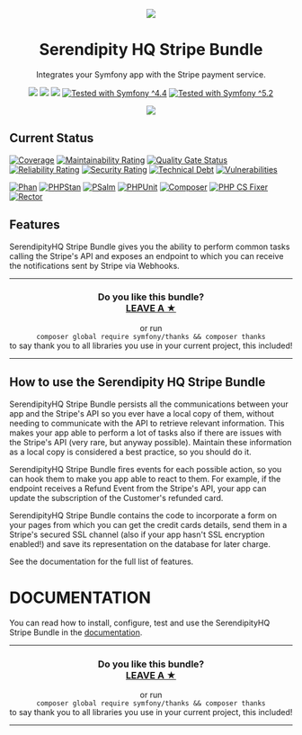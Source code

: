 <p align="center">
    <a href="http://www.serendipityhq.com" target="_blank">
        <img style="max-width: 350px" src="http://www.serendipityhq.com/assets/open-source-projects/Logo-SerendipityHQ-Icon-Text-Purple.png">
    </a>
</p>

<h1 align="center">Serendipity HQ Stripe Bundle</h1>
<p align="center">Integrates your Symfony app with the Stripe payment service.</p>
<p align="center">
    <a href="https://github.com/Aerendir/bundle-stripe/releases"><img src="https://img.shields.io/packagist/v/serendipity_hq/bundle-stripe.svg?style=flat-square"></a>
    <a href="https://opensource.org/licenses/MIT"><img src="https://img.shields.io/badge/license-MIT-brightgreen.svg?style=flat-square"></a>
    <a href="https://github.com/Aerendir/bundle-stripe/releases"><img src="https://img.shields.io/packagist/php-v/serendipity_hq/bundle-stripe?color=%238892BF&style=flat-square&logo=php" /></a>
    <a title="Tested with Symfony ^4.4" href="https://github.com/Aerendir/bundle-aws-ses-monitor/actions?query=branch%3Adev"><img title="Tested with Symfony ^4.4" src="https://img.shields.io/badge/Symfony-%5E4.4-333?style=flat-square&logo=symfony" /></a>
    <a title="Tested with Symfony ^5.2" href="https://github.com/Aerendir/bundle-aws-ses-monitor/actions?query=branch%3Adev"><img title="Tested with Symfony ^5.2" src="https://img.shields.io/badge/Symfony-%5E5.2-333?style=flat-square&logo=symfony" /></a>
</p>
<p align="center">
    <a href="https://www.php.net/manual/en/book.json.php"><img src="https://img.shields.io/badge/Requires-ext--json-%238892BF?style=flat-square&logo=php"></a>
</p>

## Current Status

[![Coverage](https://sonarcloud.io/api/project_badges/measure?project=Aerendir_bundle-stripe&metric=coverage)](https://sonarcloud.io/dashboard?id=Aerendir_bundle-stripe)
[![Maintainability Rating](https://sonarcloud.io/api/project_badges/measure?project=Aerendir_bundle-stripe&metric=sqale_rating)](https://sonarcloud.io/dashboard?id=Aerendir_bundle-stripe)
[![Quality Gate Status](https://sonarcloud.io/api/project_badges/measure?project=Aerendir_bundle-stripe&metric=alert_status)](https://sonarcloud.io/dashboard?id=Aerendir_bundle-stripe)
[![Reliability Rating](https://sonarcloud.io/api/project_badges/measure?project=Aerendir_bundle-stripe&metric=reliability_rating)](https://sonarcloud.io/dashboard?id=Aerendir_bundle-stripe)
[![Security Rating](https://sonarcloud.io/api/project_badges/measure?project=Aerendir_bundle-stripe&metric=security_rating)](https://sonarcloud.io/dashboard?id=Aerendir_bundle-stripe)
[![Technical Debt](https://sonarcloud.io/api/project_badges/measure?project=Aerendir_bundle-stripe&metric=sqale_index)](https://sonarcloud.io/dashboard?id=Aerendir_bundle-stripe)
[![Vulnerabilities](https://sonarcloud.io/api/project_badges/measure?project=Aerendir_bundle-stripe&metric=vulnerabilities)](https://sonarcloud.io/dashboard?id=Aerendir_bundle-stripe)

[![Phan](https://github.com/Aerendir/bundle-stripe/workflows/Phan/badge.svg)](https://github.com/Aerendir/bundle-stripe/actions?query=branch%3Adev)
[![PHPStan](https://github.com/Aerendir/bundle-stripe/workflows/PHPStan/badge.svg)](https://github.com/Aerendir/bundle-stripe/actions?query=branch%3Adev)
[![PSalm](https://github.com/Aerendir/bundle-stripe/workflows/PSalm/badge.svg)](https://github.com/Aerendir/bundle-stripe/actions?query=branch%3Adev)
[![PHPUnit](https://github.com/Aerendir/bundle-stripe/workflows/PHPunit/badge.svg)](https://github.com/Aerendir/bundle-stripe/actions?query=branch%3Adev)
[![Composer](https://github.com/Aerendir/bundle-stripe/workflows/Composer/badge.svg)](https://github.com/Aerendir/bundle-stripe/actions?query=branch%3Adev)
[![PHP CS Fixer](https://github.com/Aerendir/bundle-stripe/workflows/PHP%20CS%20Fixer/badge.svg)](https://github.com/Aerendir/bundle-stripe/actions?query=branch%3Adev)
[![Rector](https://github.com/Aerendir/bundle-stripe/workflows/Rector/badge.svg)](https://github.com/Aerendir/bundle-stripe/actions?query=branch%3Adev)

## Features

SerendipityHQ Stripe Bundle gives you the ability to perform common tasks calling the Stripe's API and exposes an endpoint to which you can receive the notifications sent by Stripe via Webhooks.

<hr />
<h3 align="center">
    <b>Do you like this bundle?</b><br />
    <b><a href="#js-repo-pjax-container">LEAVE A &#9733;</a></b>
</h3>
<p align="center">
    or run<br />
    <code>composer global require symfony/thanks && composer thanks</code><br />
    to say thank you to all libraries you use in your current project, this included!
</p>
<hr />

How to use the Serendipity HQ Stripe Bundle
-------------------------------------------

SerendipityHQ Stripe Bundle persists all the communications between your app and the Stripe's API so you ever have a local copy of them, without needing to communicate with the API to retrieve relevant information. This makes your app able to perform a lot of tasks also if there are issues with the
Stripe's API (very rare, but anyway possible).
Maintain these information as a local copy is considered a best practice, so you should do it.

SerendipityHQ Stripe Bundle fires events for each possible action, so you can hook them to make you app able to react to them.
For example, if the endpoint receives a Refund Event from the Stripe's API, your app can update the subscription of the Customer's refunded card.

SerendipityHQ Stripe Bundle contains the code to incorporate a form on your pages from which you can get the credit cards details, send them in a Stripe's secured SSL channel (also if your app hasn't SSL encryption enabled!) and save its representation on the database for later charge.

See the documentation for the full list of features.

DOCUMENTATION
=============

You can read how to install, configure, test and use the SerendipityHQ Stripe Bundle in the [documentation](docs/Index.md).

<hr />
<h3 align="center">
    <b>Do you like this bundle?</b><br />
    <b><a href="#js-repo-pjax-container">LEAVE A &#9733;</a></b>
</h3>
<p align="center">
    or run<br />
    <code>composer global require symfony/thanks && composer thanks</code><br />
    to say thank you to all libraries you use in your current project, this included!
</p>
<hr />
